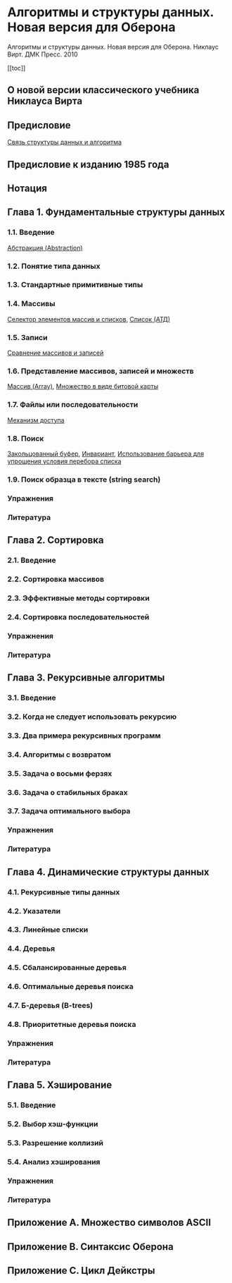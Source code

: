 # Алгоритмы и структуры данных. Новая версия для Оберона

Алгоритмы и структуры данных. Новая версия для Оберона. Никлаус Вирт. ДМК Пресс. 2010

[[toc]]

## О новой версии классического учебника Никлауса Вирта

## Предисловие

[Связь структуры данных и алгоритма](20221120131354.md)

## Предисловие к изданию 1985 года

## Нотация

## Глава 1. Фундаментальные структуры данных

### 1.1. Введение

[Абстракция (Abstraction)](20221029234239.md)

### 1.2. Понятие типа данных

### 1.3. Стандартные примитивные типы

### 1.4. Массивы

[Селектор элементов массив и списков](20221121231228.md), [Список (АТД)](20221121230218.md)

### 1.5. Записи

[Сравнение массивов и записей](20221122202900.md)

### 1.6. Представление массивов, записей и множеств

[Массив (Array)](20221025215309.md), [Множество в виде битовой карты](20221122204033.md)

### 1.7. Файлы или последовательности

[Механизм доступа](20221122205206.md)

### 1.8. Поиск

[Закольцованный буфер](20221123225138.md), [Инвариант](20221123224315.md), [Использование барьера для упрощения условия перебора списка](20221124190034.md)

### 1.9. Поиск образца в тексте (string search)

### Упражнения

### Литература

## Глава 2. Сортировка

### 2.1. Введение

### 2.2. Сортировка массивов

### 2.3. Эффективные методы сортировки

### 2.4. Сортировка последовательностей

### Упражнения

### Литература

## Глава 3. Рекурсивные алгоритмы

### 3.1. Введение

### 3.2. Когда не следует использовать рекурсию

### 3.3. Два примера рекурсивных программ

### 3.4. Алгоритмы с возвратом

### 3.5. Задача о восьми ферзях

### 3.6. Задача о стабильных браках

### 3.7. Задача оптимального выбора

### Упражнения

### Литература

## Глава 4. Динамические структуры данных

### 4.1. Рекурсивные типы данных

### 4.2. Указатели

### 4.3. Линейные списки

### 4.4. Деревья

### 4.5. Сбалансированные деревья

### 4.6. Оптимальные деревья поиска

### 4.7. Б-деревья (B-trees)

### 4.8. Приоритетные деревья поиска

### Упражнения

### Литература

## Глава 5. Хэширование

### 5.1. Введение

### 5.2. Выбор хэш-функции

### 5.3. Разрешение коллизий

### 5.4. Анализ хэширования

### Упражнения

### Литература

## Приложение A. Множество символов ASCII

## Приложение B. Синтаксис Оберона

## Приложение C. Цикл Дейкстры
